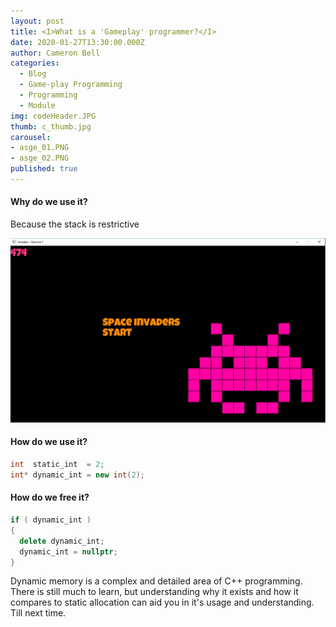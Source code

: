 ```yaml
---
layout: post
title: <I>What is a 'Gameplay' programmer?</I>
date: 2020-01-27T13:30:00.000Z
author: Cameron Bell
categories:
  - Blog
  - Game-play Programming
  - Programming
  - Module
img: codeHeader.JPG
thumb: c_thumb.jpg
carousel:
- asge_01.PNG
- asge_02.PNG
published: true
---
```




#### Why do we use it?
Because the stack is restrictive

<img src="asge_01.png">

#### How do we use it?
```C++
int  static_int  = 2;
int* dynamic_int = new int(2);
```



#### How do we free it?
```C++
if ( dynamic_int )
{ 
  delete dynamic_int;
  dynamic_int = nullptr;
}
```

Dynamic memory is a complex and detailed area of C++ programming. There is still much to learn, but understanding why it exists and how it compares to static allocation can aid you in it's usage and understanding. Till next time.
